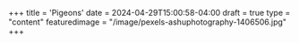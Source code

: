 +++
title = 'Pigeons'
date = 2024-04-29T15:00:58-04:00
draft = true
type = "content"
featuredimage = "/image/pexels-ashuphotography-1406506.jpg"
+++
